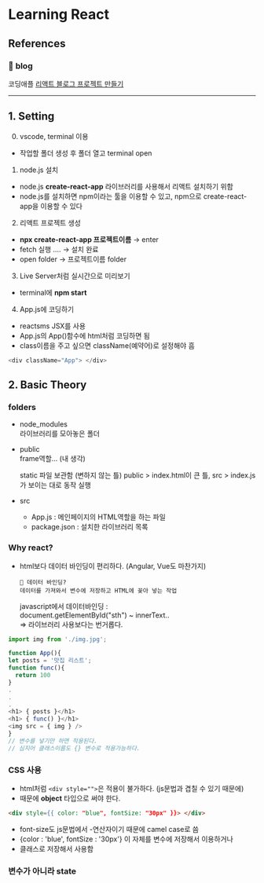 # Learning React

## References

### 📂 **blog**

코딩애플 [리액트 블로그 프로젝트 만들기](https://www.youtube.com/watch?v=nahwuaXmgt8&list=PLfLgtT94nNq1e6tr4sm2eH6ZZC2jcqGOy&index=2&ab_channel=%EC%BD%94%EB%94%A9%EC%95%A0%ED%94%8C)

<hr>
  
## 1. Setting

0.  vscode, terminal 이용

-   작업할 폴더 생성 후 폴더 열고 terminal open

1.  node.js 설치

-   node.js **create-react-app** 라이브러리를 사용해서 리액트 설치하기 위함
-   node.js를 설치하면 npm이라는 툴을 이용할 수 있고, npm으로 create-react-app을 이용할 수 있다

2.  리액트 프로젝트 생성

-   **npx create-react-app 프로젝트이름** → enter
-   fetch 실행 .... → 설치 완료
-   open folder → 프로젝트이름 folder

3.  Live Server처럼 실시간으로 미리보기

-   terminal에 **npm start**

4.  App.js에 코딩하기

-   reactsms JSX를 사용
-   App.js의 App()함수에 html처럼 코딩하면 됨
-   class이름을 주고 싶으면 className(예약어)로 설정해야 흠

```javascript
<div className="App"> </div>
```

## 2. Basic Theory

### folders

-   node_modules  
    라이브러리를 모아놓은 폴더

-   public  
    frame역할... (내 생각)

    static 파일 보관함 (변하지 않는 틀)
    public > index.html이 큰 틀,
    src > index.js가 보이는 대로 동작 실행

-   src
    -   App.js : 메인페이지의 HTML역할을 하는 파일
    -   package.json : 설치한 라이브러리 목록

### Why react?

-   html보다 데이터 바인딩이 편리하다. (Angular, Vue도 마찬가지)

        👀 데이터 바인딩?
        데이터를 가져와서 변수에 저장하고 HTML에 꽂아 넣는 작업

    javascript에서 데이터바인딩 :  
    document.getElementById("sth") ~ innerText..  
    => 라이브러리 사용보다는 번거롭다.

```javascript
import img from './img.jpg';

function App(){
let posts = '맛집 리스트';
function func(){
  return 100
}
.
.
.
<h1> { posts }</h1>
<h1> { func() }</h1>
<img src = { img } />
}
// 변수를 넣기만 하면 적용된다.
// 심지어 클래스이름도 {} 변수로 적용가능하다.
```

### CSS 사용

-   html처럼 `<div style="">`은 적용이 불가하다. (js문법과 겹칠 수 있기 때문에)
-   때문에 **object** 타입으로 써야 한다.

```html
<div style={{ color: "blue", fontSize: "30px" }}> </div>
```

-   font-size도 js문법에서 -연산자이기 때문에 camel case로 씀
-   {color : 'blue', fontSize : '30px'} 이 자체를 변수에 저장해서 이용하거나
-   클래스로 저장해서 사용함

### 변수가 아니라 state
